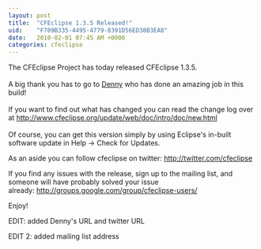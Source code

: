 ```yaml
---
layout: post
title:  "CFEclipse 1.3.5 Released!"
uid:	"F709B335-4495-4779-8391D56ED38B3EA8"
date:   2010-02-01 07:45 AM +0000
categories: cfeclipse
---
```

<p>The CFEclipse Project has today released CFEclipse 1.3.5.<br /><br />A big thank you has to go to <a href="http://coldshen.com/blog/">Denny</a> who has done an amazing job in this build! <br /><br />If you want to find out what has changed you can read the change log over at <a href="http://www.cfeclipse.org/update/web/doc/intro/doc/new.html">http://www.cfeclipse.org/update/web/doc/intro/doc/new.html</a><br /><br />Of course, you can get this version simply by using Eclipse's in-built software update in Help -&gt; Check for Updates. </p>
<p>As an aside you can follow cfeclipse on twitter: <a href="http://twitter.com/cfeclipse">http://twitter.com/cfeclipse</a></p>
<p>If you find any issues with the release, sign up to the mailing list, and someone will have probably solved your issue already: <a href="http://groups.google.com/group/cfeclipse-users/">http://groups.google.com/group/cfeclipse-users/</a></p>
<p>Enjoy! </p>
<p>EDIT: added Denny's URL and twitter URL</p>
<p>EDIT 2: added mailing list address</p>